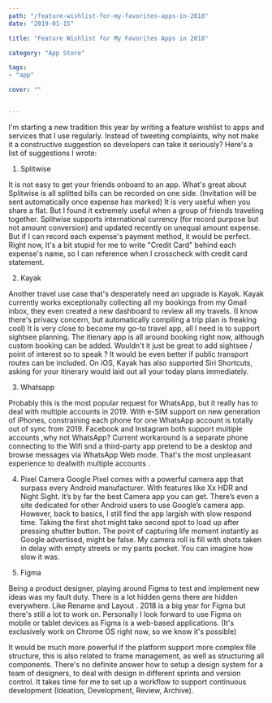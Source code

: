 ```yaml
---
path: "/feature-wishlist-for-my-favorites-apps-in-2018"
date: "2019-01-15"

title: "Feature Wishlist for My Favorites Apps in 2018"

category: "App Store"

tags: 
- "app"

cover: ""


---
```




I'm starting a new tradition this year by writing a feature wishlist to apps and services that I use regularly. Instead of tweeting complaints, why not make it a constructive suggestion so developers can take it seriously? Here's a list of suggestions I wrote:

1. Splitwise


It is not easy to get your friends onboard to an app. What's great about Splitwise is all splitted bills can be recorded on one side. (Invitation will be sent automatically once expense has marked) It is very useful when you share a flat. But I found it extremely useful when a group of friends traveling together.
Splitwise supports international currency (for record purpose but not amount conversion) and updated recently on unequal amount expense. But if I can record each expense's payment method, it would be perfect. Right now, It's a bit stupid for me to write "Credit Card" behind each expense's name, so I can reference when I crosscheck with credit card statement.

2. Kayak

Another travel use case that's desperately need an upgrade is Kayak. Kayak currently works exceptionally collecting all my bookings from my Gmail inbox, they even created a new dashboard to review all my travels. (I know there's privacy concern, but automatically compiling a trip plan is freaking cool) It is very close to become my go-to travel app, all I need is to support sightsee planning.
The itienary app is all around booking right now, although custom booking can be added. Wouldn't it just be great to add sightsee / point of interest so to speak ? It would be even better if public transport routes can be included.
On iOS, Kayak has also supported Siri Shortcuts, asking for your itinerary would laid out all your today plans immediately.

3. Whatsapp


Probably this is the most popular request for WhatsApp, but it really has to deal with multiple accounts in 2019. With e-SIM support on new generation of iPhones, constraining each phone for one WhatsApp account is totally out of sync from 2019. Facebook and Instagram both support multiple accounts ,why not WhatsApp? Current workaround is a separate phone connecting to the Wifi snd a third-party app pretend to be a desktop and browse messages via WhatsApp Web mode. That's the most unpleasant experience to dealwith multiple accounts .

4. Pixel Camera
Google Pixel comes with a powerful camera app that surpass every Android manufacturer. With features like Xx HDR and Night Sight. It’s by far the best Camera app you can get. There’s even a site dedicated for other Android users to use Google’s camera app. However, back to basics, I still find the app largish with slow respond time. Taking the first shot might take second spot to load up after pressing shutter button. The point of capturing life moment instantly as Google advertised, might be false. My camera roll is fill with shots taken in delay with empty streets or my pants pocket. You can imagine how slow it was.

5. Figma

Being a product designer, playing around Figma to test and implement new ideas was my fault duty. There is a lot hidden gems there are hidden everywhere. Like Rename and Layout . 2018 is a big year for Figma but there's still a lot to work on. Personally I look forward to use Figma on mobile or tablet devices as Figma is a web-based applications. (It's exclusively work on Chrome OS right now, so we know it's possible)

It would be much more powerful if the platform support more complex file structure, this is also related to frame management, as well as structuring all components. There's no definite answer how to setup a design system for a team of designers, to deal with design in different sprints and version control. It takes time for me to set up a workflow to support continuous development (Ideation, Development, Review, Archive).